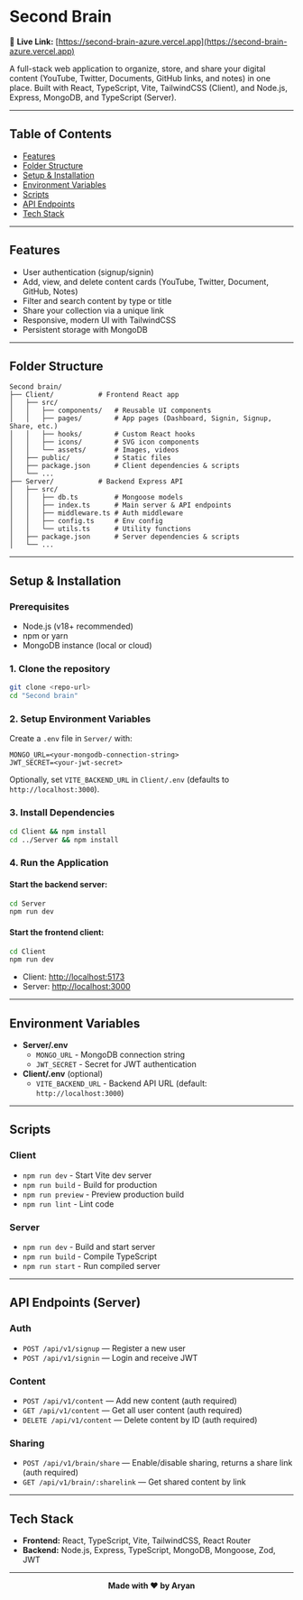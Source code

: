 # Second Brain

🛜 **Live Link:** [https://second-brain-azure.vercel.app](https://second-brain-azure.vercel.app)

A full-stack web application to organize, store, and share your digital content (YouTube, Twitter, Documents, GitHub links, and notes) in one place. Built with React, TypeScript, Vite, TailwindCSS (Client), and Node.js, Express, MongoDB, and TypeScript (Server).

---

## Table of Contents
- [Features](#features)
- [Folder Structure](#folder-structure)
- [Setup & Installation](#setup--installation)
- [Environment Variables](#environment-variables)
- [Scripts](#scripts)
- [API Endpoints](#api-endpoints)
- [Tech Stack](#tech-stack)

---

## Features
- User authentication (signup/signin)
- Add, view, and delete content cards (YouTube, Twitter, Document, GitHub, Notes)
- Filter and search content by type or title
- Share your collection via a unique link
- Responsive, modern UI with TailwindCSS
- Persistent storage with MongoDB

---

## Folder Structure
```
Second brain/
├── Client/           # Frontend React app
│   ├── src/
│   │   ├── components/   # Reusable UI components
│   │   ├── pages/        # App pages (Dashboard, Signin, Signup, Share, etc.)
│   │   ├── hooks/        # Custom React hooks
│   │   ├── icons/        # SVG icon components
│   │   └── assets/       # Images, videos
│   ├── public/           # Static files
│   ├── package.json      # Client dependencies & scripts
│   └── ...
├── Server/           # Backend Express API
│   ├── src/
│   │   ├── db.ts         # Mongoose models
│   │   ├── index.ts      # Main server & API endpoints
│   │   ├── middleware.ts # Auth middleware
│   │   ├── config.ts     # Env config
│   │   └── utils.ts      # Utility functions
│   ├── package.json      # Server dependencies & scripts
│   └── ...
```

---

## Setup & Installation

### Prerequisites
- Node.js (v18+ recommended)
- npm or yarn
- MongoDB instance (local or cloud)

### 1. Clone the repository
```bash
git clone <repo-url>
cd "Second brain"
```

### 2. Setup Environment Variables
Create a `.env` file in `Server/` with:
```
MONGO_URL=<your-mongodb-connection-string>
JWT_SECRET=<your-jwt-secret>
```
Optionally, set `VITE_BACKEND_URL` in `Client/.env` (defaults to `http://localhost:3000`).

### 3. Install Dependencies
```bash
cd Client && npm install
cd ../Server && npm install
```

### 4. Run the Application
#### Start the backend server:
```bash
cd Server
npm run dev
```
#### Start the frontend client:
```bash
cd Client
npm run dev
```
- Client: [http://localhost:5173](http://localhost:5173)
- Server: [http://localhost:3000](http://localhost:3000)

---

## Environment Variables
- **Server/.env**
  - `MONGO_URL` - MongoDB connection string
  - `JWT_SECRET` - Secret for JWT authentication
- **Client/.env** (optional)
  - `VITE_BACKEND_URL` - Backend API URL (default: `http://localhost:3000`)

---

## Scripts
### Client
- `npm run dev` - Start Vite dev server
- `npm run build` - Build for production
- `npm run preview` - Preview production build
- `npm run lint` - Lint code

### Server
- `npm run dev` - Build and start server
- `npm run build` - Compile TypeScript
- `npm run start` - Run compiled server

---

## API Endpoints (Server)

### Auth
- `POST /api/v1/signup` — Register a new user
- `POST /api/v1/signin` — Login and receive JWT

### Content
- `POST /api/v1/content` — Add new content (auth required)
- `GET /api/v1/content` — Get all user content (auth required)
- `DELETE /api/v1/content` — Delete content by ID (auth required)

### Sharing
- `POST /api/v1/brain/share` — Enable/disable sharing, returns a share link (auth required)
- `GET /api/v1/brain/:sharelink` — Get shared content by link

---

## Tech Stack
- **Frontend:** React, TypeScript, Vite, TailwindCSS, React Router
- **Backend:** Node.js, Express, TypeScript, MongoDB, Mongoose, Zod, JWT

---

<div align="center">
  <b>Made with ❤️ by Aryan</b>
</div>
